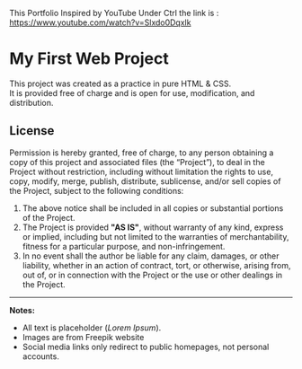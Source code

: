This Portfolio Inspired by YouTube Under Ctrl
the link is : https://www.youtube.com/watch?v=Slxdo0Dqxlk

# My First Web Project

This project was created as a practice in pure HTML & CSS.  
It is provided free of charge and is open for use, modification, and distribution.

## License
Permission is hereby granted, free of charge, to any person obtaining a copy of this project and associated files (the “Project”), to deal in the Project without restriction, including without limitation the rights to use, copy, modify, merge, publish, distribute, sublicense, and/or sell copies of the Project, subject to the following conditions:

1. The above notice shall be included in all copies or substantial portions of the Project.
2. The Project is provided **"AS IS"**, without warranty of any kind, express or implied, including but not limited to the warranties of merchantability, fitness for a particular purpose, and non-infringement.
3. In no event shall the author be liable for any claim, damages, or other liability, whether in an action of contract, tort, or otherwise, arising from, out of, or in connection with the Project or the use or other dealings in the Project.

---

**Notes:**  
- All text is placeholder (*Lorem Ipsum*).  
- Images are from Freepik website
- Social media links only redirect to public homepages, not personal accounts.
